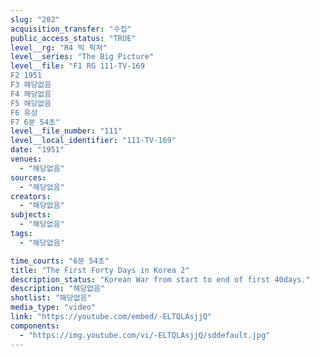 ```yaml
---
slug: "202"
acquisition_transfer: "수집"
public_access_status: "TRUE"
level__rg: "R4 빅 픽쳐"
level__series: "The Big Picture"
level__file: "F1 RG 111-TV-169
F2 1951
F3 해당없음
F4 해당없음
F5 해당없음
F6 유성
F7 6분 54초"
level__file_number: "111"
level__local_identifier: "111-TV-169"
date: "1951"
venues: 
  - "해당없음"
sources: 
  - "해당없음"
creators: 
  - "해당없음"
subjects: 
  - "해당없음"
tags: 
  - "해당없음"

time_courts: "6분 54초"
title: "The First Forty Days in Korea 2"
description_status: "Korean War from start to end of first 40days."
description: "해당없음"
shotlist: "해당없음"
media_type: "video"
link: "https://youtube.com/embed/-ELTQLAsjjQ"
components: 
  - "https://img.youtube.com/vi/-ELTQLAsjjQ/sddefault.jpg"
---
```

